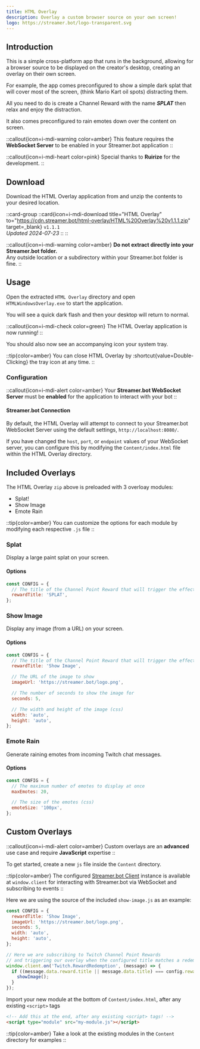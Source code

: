 ```yaml
---
title: HTML Overlay
description: Overlay a custom browser source on your own screen!
logo: https://streamer.bot/logo-transparent.svg
---
```


## Introduction
This is a simple cross-platform app that runs in the background, allowing for a browser source to be displayed on the creator's desktop, creating an overlay on their own screen.

For example, the app comes preconfigured to show a simple dark splat that will cover most of the screen, (think Mario Kart oil spots) distracting them.

All you need to do is create a Channel Reward with the name ***SPLAT*** then relax and enjoy the distraction.

It also comes preconfigured to rain emotes down over the content on screen.

::callout{icon=i-mdi-warning color=amber}
This feature requires the **WebSocket Server** to be enabled in your Streamer.bot application
::

::callout{icon=i-mdi-heart color=pink}
Special thanks to **Ruirize** for the development.
::

## Download
Download the HTML Overlay application from and unzip the contents to your desired location.

::card-group
  ::card{icon=i-mdi-download title="HTML Overlay" to="https://cdn.streamer.bot/html-overlay/HTML%20Overlay%20v1.1.1.zip" target=_blank}
  `v1.1.1`
  <br>
  _Updated 2024-07-23_
  ::
::

::callout{icon=i-mdi-warning color=amber}
**Do not extract directly into your Streamer.bot folder.**<br>
Any outside location or a subdirectory within your Streamer.bot folder is fine.
::

## Usage

Open the extracted `HTML Overlay` directory and open `HTMLWindowsOverlay.exe` to start the application.

You will see a quick dark flash and then your desktop will return to normal.

::callout{icon=i-mdi-check color=green}
The HTML Overlay application is now running!
::

You should also now see an accompanying icon your system tray.

::tip{color=amber}
You can close HTML Overlay by :shortcut{value=Double-Clicking} the tray icon at any time.
::

### Configuration

::callout{icon=i-mdi-alert color=amber}
Your **Streamer.bot WebSocket Server** must be **enabled** for the application to interact with your bot
::

#### Streamer.bot Connection
By default, the HTML Overlay will attempt to connect to your Streamer.bot WebSocket Server using the default settings, `http://localhost:8080/`.

If you have changed the `host`, `port`, or `endpoint` values of your WebSocket server, you can configure this by modifying the `Content/index.html` file within the HTML Overlay directory.

## Included Overlays
The HTML Overlay `zip` above is preloaded with 3 overloay modules:

- Splat!
- Show Image
- Emote Rain

::tip{color=amber}
You can customize the options for each module by modifying each respective `.js` file
::

### Splat
Display a large paint splat on your screen.

#### Options
```js
const CONFIG = {
  // The title of the Channel Point Reward that will trigger the effect
  rewardTitle: 'SPLAT',
};
```

### Show Image
Display any image (from a URL) on your screen.

#### Options
```js
const CONFIG = {
  // The title of the Channel Point Reward that will trigger the effect
  rewardTitle: 'Show Image',

  // The URL of the image to show
  imageUrl: 'https://streamer.bot/logo.png',

  // The number of seconds to show the image for
  seconds: 5,

  // The width and height of the image (css)
  width: 'auto',
  height: 'auto',
};
```

### Emote Rain
Generate raining emotes from incoming Twitch chat messages.

#### Options
```js
const CONFIG = {
  // The maximum number of emotes to display at once
  maxEmotes: 20,

  // The size of the emotes (css)
  emoteSize: '100px',
};
```

## Custom Overlays
::callout{icon=i-mdi-alert color=amber}
Custom overlays are an **advanced** use case and require **JavaScript** expertise
::

To get started, create a new `js` file inside the `Content` directory.

::tip{color=amber}
The configured [Streamer.bot Client](https://streamerbot.github.io/client) instance is available at `window.client` for interacting with Streamer.bot via WebSocket and subscribing to events
::

Here we are using the source of the included `show-image.js` as an example:

```js [Content/my-module.js]
const CONFIG = {
  rewardTitle: 'Show Image',
  imageUrl: 'https://streamer.bot/logo.png',
  seconds: 5,
  width: 'auto',
  height: 'auto',
};

// Here we are subscribing to Twitch Channel Point Rewards
// and triggering our overlay when the configured title matches a redemption
window.client.on('Twitch.RewardRedemption', (message) => {
  if ((message.data.reward.title || message.data.title) === config.rewardTitle) {
    showImage();
  }
});
```

Import your new module at the bottom of `Content/index.html`, after any existing `<script>` tags

```html [Content/index.html]
<!-- Add this at the end, after any existing <script> tags! -->
<script type="module" src="my-module.js"></script>
```

::tip{color=amber}
Take a look at the existing modules in the `Content` directory for examples
::